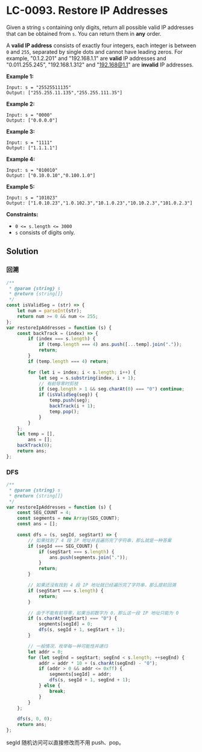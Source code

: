 # LC-0093. Restore IP Addresses

Given a string `s` containing only digits, return all possible valid IP addresses that can be obtained from `s`. You can return them in **any** order.

A **valid IP address** consists of exactly four integers, each integer is between `0` and `255`, separated by single dots and cannot have leading zeros. For example, "0.1.2.201" and "192.168.1.1" are **valid** IP addresses and "0.011.255.245", "192.168.1.312" and "192.168@1.1" are **invalid** IP addresses.

**Example 1:**

```
Input: s = "25525511135"
Output: ["255.255.11.135","255.255.111.35"]
```

**Example 2:**

```
Input: s = "0000"
Output: ["0.0.0.0"]
```

**Example 3:**

```
Input: s = "1111"
Output: ["1.1.1.1"]
```

**Example 4:**

```
Input: s = "010010"
Output: ["0.10.0.10","0.100.1.0"]
```

**Example 5:**

```
Input: s = "101023"
Output: ["1.0.10.23","1.0.102.3","10.1.0.23","10.10.2.3","101.0.2.3"]
```

**Constraints:**

-   `0 <= s.length <= 3000`
-   `s` consists of digits only.

## Solution

### 回溯

```javascript
/**
 * @param {string} s
 * @return {string[]}
 */
const isValidSeg = (str) => {
    let num = parseInt(str);
    return num >= 0 && num <= 255;
};
var restoreIpAddresses = function (s) {
    const backTrack = (index) => {
        if (index === s.length) {
            if (temp.length === 4) ans.push([...temp].join("."));
            return;
        }
        if (temp.length === 4) return;

        for (let i = index; i < s.length; i++) {
            let seg = s.substring(index, i + 1);
            // 有前导零时剪枝
            if (seg.length > 1 && seg.charAt(0) === "0") continue;
            if (isValidSeg(seg)) {
                temp.push(seg);
                backTrack(i + 1);
                temp.pop();
            }
        }
    };
    let temp = [],
        ans = [];
    backTrack(0);
    return ans;
};
```

### DFS

```javascript
/**
 * @param {string} s
 * @return {string[]}
 */
var restoreIpAddresses = function (s) {
    const SEG_COUNT = 4;
    const segments = new Array(SEG_COUNT);
    const ans = [];

    const dfs = (s, segId, segStart) => {
        // 如果找到了 4 段 IP 地址并且遍历完了字符串，那么就是一种答案
        if (segId === SEG_COUNT) {
            if (segStart === s.length) {
                ans.push(segments.join("."));
            }
            return;
        }

        // 如果还没有找到 4 段 IP 地址就已经遍历完了字符串，那么提前回溯
        if (segStart === s.length) {
            return;
        }

        // 由于不能有前导零，如果当前数字为 0，那么这一段 IP 地址只能为 0
        if (s.charAt(segStart) === "0") {
            segments[segId] = 0;
            dfs(s, segId + 1, segStart + 1);
        }

        // 一般情况，枚举每一种可能性并递归
        let addr = 0;
        for (let segEnd = segStart; segEnd < s.length; ++segEnd) {
            addr = addr * 10 + (s.charAt(segEnd) - "0");
            if (addr > 0 && addr <= 0xff) {
                segments[segId] = addr;
                dfs(s, segId + 1, segEnd + 1);
            } else {
                break;
            }
        }
    };

    dfs(s, 0, 0);
    return ans;
};
```

segId 随机访问可以直接修改而不用 push、pop。
